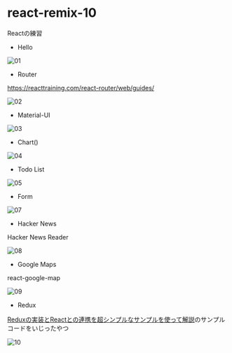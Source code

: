 # react-remix-10

Reactの練習

* Hello

![01](https://user-images.githubusercontent.com/17570265/32646559-79202304-c630-11e7-905c-4addf22e9eea.jpg)

* Router

https://reacttraining.com/react-router/web/guides/

![02](https://user-images.githubusercontent.com/17570265/32646560-7980a13e-c630-11e7-9025-70522253b703.jpg)

* Material-UI

![03](https://user-images.githubusercontent.com/17570265/32646561-79cbf79c-c630-11e7-9464-8981d15ad61c.jpg)

* Chart()

![04](https://user-images.githubusercontent.com/17570265/32646563-7a5bf09a-c630-11e7-8b3a-2eec52e0bd69.jpg)

* Todo List

![05](https://user-images.githubusercontent.com/17570265/32646564-7a9588c8-c630-11e7-8746-dbef2fba6470.jpg)

* Form

![07](https://user-images.githubusercontent.com/17570265/32646565-7ae74208-c630-11e7-9447-074fdac628c1.jpg)

* Hacker News

Hacker News Reader

![08](https://user-images.githubusercontent.com/17570265/32646566-7b1d9d1c-c630-11e7-8b0b-386a487db376.jpg)

* Google Maps

react-google-map

![09](https://user-images.githubusercontent.com/17570265/32646567-7b581e74-c630-11e7-85eb-a3923786dcb4.jpg)

* Redux 

[Reduxの実装とReactとの連携を超シンプルなサンプルを使って解説](https://mae.chab.in/archives/2885)のサンプルコードをいじったやつ

![10](https://user-images.githubusercontent.com/17570265/32646568-7b915388-c630-11e7-9e37-ba677d219d2c.jpg)
